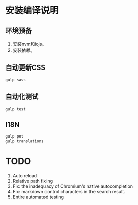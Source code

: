 # 安装编译说明

## 环境预备
1. 安装nvm和iojs。
2. 安装依赖。

## 自动更新CSS
``` bash
gulp sass
```

## 自动化测试
``` bash
gulp test
```

## I18N
``` bash
gulp pot
gulp translations
```

# TODO
1. Auto reload
2. Relative path fixing
3. Fix: the inadequacy of Chromium's native autocompletion
4. Fix: markdown control characters in the search result.
5. Entire automated testing